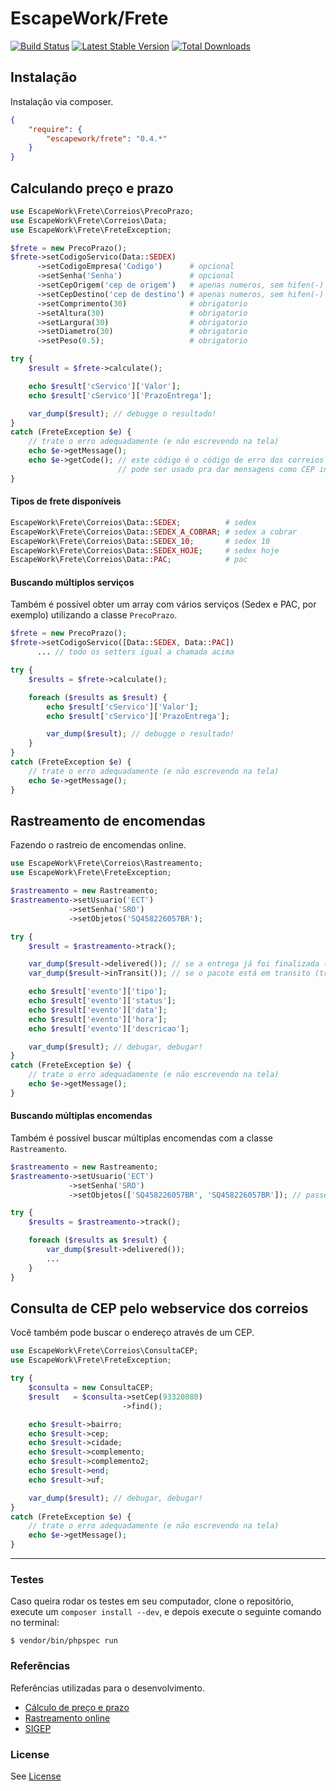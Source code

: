 # EscapeWork/Frete

[![Build Status](https://secure.travis-ci.org/EscapeWork/Frete.png)](http://travis-ci.org/EscapeWork/Frete) [![Latest Stable Version](https://poser.pugx.org/escapework/frete/v/stable.png)](https://packagist.org/packages/escapework/frete) [![Total Downloads](https://poser.pugx.org/escapework/frete/downloads.png)](https://packagist.org/packages/escapework/frete)

## Instalação

Instalação via composer.

```json
{
    "require": {
        "escapework/frete": "0.4.*"
    }
}
```

## Calculando preço e prazo

```php
use EscapeWork\Frete\Correios\PrecoPrazo;
use EscapeWork\Frete\Correios\Data;
use EscapeWork\Frete\FreteException;

$frete = new PrecoPrazo();
$frete->setCodigoServico(Data::SEDEX)
      ->setCodigoEmpresa('Codigo')      # opcional
      ->setSenha('Senha')               # opcional
      ->setCepOrigem('cep de origem')   # apenas numeros, sem hifen(-)
      ->setCepDestino('cep de destino') # apenas numeros, sem hifen(-)
      ->setComprimento(30)              # obrigatorio
      ->setAltura(30)                   # obrigatorio
      ->setLargura(30)                  # obrigatorio
      ->setDiametro(30)                 # obrigatorio
      ->setPeso(0.5);                   # obrigatorio

try {
    $result = $frete->calculate();

    echo $result['cServico']['Valor'];
    echo $result['cServico']['PrazoEntrega'];

    var_dump($result); // debugge o resultado!
}
catch (FreteException $e) {
    // trate o erro adequadamente (e não escrevendo na tela)
    echo $e->getMessage();
    echo $e->getCode(); // este código é o código de erro dos correios
                        // pode ser usado pra dar mensagens como CEP inválido para o cliente
}
```

#### Tipos de frete disponíveis

```php
EscapeWork\Frete\Correios\Data::SEDEX;          # sedex
EscapeWork\Frete\Correios\Data::SEDEX_A_COBRAR; # sedex a cobrar
EscapeWork\Frete\Correios\Data::SEDEX_10;       # sedex 10
EscapeWork\Frete\Correios\Data::SEDEX_HOJE;     # sedex hoje
EscapeWork\Frete\Correios\Data::PAC;            # pac
```

#### Buscando múltiplos serviços

Também é possível obter um array com vários serviços (Sedex e PAC, por exemplo) utilizando a classe `PrecoPrazo`.

```php
$frete = new PrecoPrazo();
$frete->setCodigoServico([Data::SEDEX, Data::PAC])
      ... // todo os setters igual a chamada acima

try {
    $results = $frete->calculate();

    foreach ($results as $result) {
        echo $result['cServico']['Valor'];
        echo $result['cServico']['PrazoEntrega'];

        var_dump($result); // debugge o resultado!
    }
}
catch (FreteException $e) {
    // trate o erro adequadamente (e não escrevendo na tela)
    echo $e->getMessage();
}
```

## Rastreamento de encomendas

Fazendo o rastreio de encomendas online.

```php
use EscapeWork\Frete\Correios\Rastreamento;
use EscapeWork\Frete\FreteException;

$rastreamento = new Rastreamento;
$rastreamento->setUsuario('ECT')
             ->setSenha('SRO')
             ->setObjetos('SQ458226057BR');

try {
    $result = $rastreamento->track();

    var_dump($result->delivered()); // se a entrega já foi finalizada (true ou false)
    var_dump($result->inTransit()); // se o pacote está em transito (true ou false)

    echo $result['evento']['tipo'];
    echo $result['evento']['status'];
    echo $result['evento']['data'];
    echo $result['evento']['hora'];
    echo $result['evento']['descricao'];

    var_dump($result); // debugar, debugar!
}
catch (FreteException $e) {
    // trate o erro adequadamente (e não escrevendo na tela)
    echo $e->getMessage();
}
```

#### Buscando múltiplas encomendas

Também é possível buscar múltiplas encomendas com a classe `Rastreamento`.

```php
$rastreamento = new Rastreamento;
$rastreamento->setUsuario('ECT')
             ->setSenha('SRO')
             ->setObjetos(['SQ458226057BR', 'SQ458226057BR']); // passe um array com os objetos

try {
    $results = $rastreamento->track();

    foreach ($results as $result) {
        var_dump($result->delivered());
        ...
    }
}
```

## Consulta de CEP pelo webservice dos correios

Você também pode buscar o endereço através de um CEP.

```php
use EscapeWork\Frete\Correios\ConsultaCEP;
use EscapeWork\Frete\FreteException;

try {
    $consulta = new ConsultaCEP;
    $result   = $consulta->setCep(93320080)
                         ->find();

    echo $result->bairro;
    echo $result->cep;
    echo $result->cidade;
    echo $result->complemento;
    echo $result->complemento2;
    echo $result->end;
    echo $result->uf;

    var_dump($result); // debugar, debugar!
}
catch (FreteException $e) {
    // trate o erro adequadamente (e não escrevendo na tela)
    echo $e->getMessage();
}
```

***

### Testes

Caso queira rodar os testes em seu computador, clone o repositório, execute um `composer install --dev`, e depois execute o seguinte comando no terminal:

```
$ vendor/bin/phpspec run
```

### Referências

Referências utilizadas para o desenvolvimento.

* [Cálculo de preço e prazo](http://www.correios.com.br/para-voce/correios-de-a-a-z/pdf/calculador-remoto-de-precos-e-prazos/manual-de-implementacao-do-calculo-remoto-de-precos-e-prazos)
* [Rastreamento online](http://www.correios.com.br/para-voce/correios-de-a-a-z/pdf/rastreamento-de-objetos/Manual_SROXML_28fev14.pdf)
* [SIGEP](http://www.corporativo.correios.com.br/encomendas/sigepweb/doc/Manual_de_Implementacao_do_Web_Service_SIGEPWEB_Logistica_Reversa.pdf)

### License

See [License](https://github.com/EscapeWork/Frete/blob/master/LICENSE)
